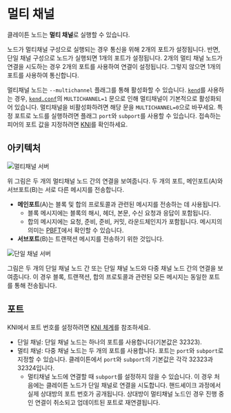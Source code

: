 # 멀티 채널

클레이튼 노드는 **멀티 채널**로 실행할 수 있습니다.

노드가 멀티채널 구성으로 실행되는 경우 통신을 위해 2개의 포트가 설정됩니다. 반면, 단일 채널 구성으로 노드가 실행되면 1개의 포트가 설정됩니다.
2개의 멀티 채널 노드가 연결을 시도하는 경우 2개의 포트를 사용하여 연결이 설정됩니다. 그렇지 않으면 1개의 포트를 사용하여 통신합니다.

멀티채널 노드는 `--multichannel` 플래그를 통해 활성화할 수 있습니다. [`kend`](../nodes/endpoint-node/install-endpoint-nodes.md)를 사용하는 경우, [`kend.conf`](../nodes/endpoint-node/install-endpoint-nodes.md)의 `MULTICHANNEL=1` 문으로 인해 멀티채널이 기본적으로 활성화되어 있습니다. 멀티채널을 비활성화하려면 해당 문을 `MULTICHANNEL=0`으로 바꾸세요.
특정 포트로 노드를 실행하려면 플래그 `port`와 `subport`를 사용할 수 있습니다. 접속하는 피어의 포트 값을 지정하려면 [KNI](./kni.md)를 확인하세요.

## 아키텍처 <a id="architecture"></a>

![멀티채널 서버](/img/learn/multichannel.png)

위 그림은 두 개의 멀티채널 노드 간의 연결을 보여줍니다.
두 개의 포트, 메인포트(A)와 서브포트(B)는 서로 다른 메시지를 전송합니다.
* **메인포트**(A)는 블록 및 합의 프로토콜과 관련된 메시지를 전송하는 데 사용됩니다.
  * 블록 메시지에는 블록의 해시, 헤더, 본문, 수신 요청과 응답이 포함됩니다.
  * 합의 메시지에는 요청, 준비, 준비, 커밋, 라운드체인지가 포함됩니다. 메시지의 의미는 [PBFT](./consensus-mechanism.md#pbft-practical-byzantine-fault-tolerance)에서 확인할 수 있습니다.
* **서브포트**(B)는 트랜잭션 메시지를 전송하기 위한 것입니다.

![단일 채널 서버](/img/learn/singlechannel.png)

그림은 두 개의 단일 채널 노드 간 또는 단일 채널 노드와 다중 채널 노드 간의 연결을 보여줍니다. 이 경우 블록, 트랜잭션, 합의 프로토콜과 관련된 모든 메시지는 동일한 포트를 통해 전송됩니다.

## 포트 <a id="multichannel-port"></a>

KNI에서 포트 번호를 설정하려면 [KNI 체계](./kni.md)를 참조하세요.
* 단일 채널: 단일 채널 노드는 하나의 포트를 사용합니다(기본값은 32323).
* 멀티 채널: 다중 채널 노드는 두 개의 포트를 사용합니다. 포트는 `port`와 `subport`로 지정할 수 있습니다. 클레이튼에서 `port`와 `subport`의 기본값은 각각 32323과 32324입니다.
    * 멀티채널 노드에 연결할 때 `subport`를 설정하지 않을 수 있습니다. 이 경우 처음에는 클레이튼 노드가 단일 채널로 연결을 시도합니다. 핸드셰이크 과정에서 실제 상대방의 포트 번호가 공개됩니다. 상대방이 멀티채널 노드인 경우 진행 중인 연결이 취소되고 업데이트된 포트로 재연결됩니다.
